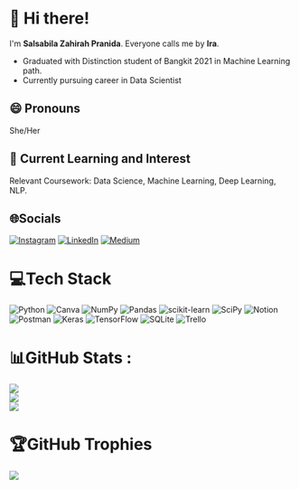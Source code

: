 # 👋 Hi there!
  
  I'm **Salsabila Zahirah Pranida**. Everyone calls me by **Ira**. 
  - Graduated with Distinction student of Bangkit 2021 in Machine Learning path.
  - Currently pursuing career in Data Scientist

## 😄 Pronouns
She/Her

## 👀 Current Learning and Interest
  Relevant Coursework: Data Science, Machine Learning, Deep Learning, NLP.
  
## 🌐Socials
[![Instagram](https://img.shields.io/badge/Instagram-%23E4405F.svg?logo=Instagram&logoColor=white)](https://instagram.com/alrifaah) [![LinkedIn](https://img.shields.io/badge/LinkedIn-%230077B5.svg?logo=linkedin&logoColor=white)](https://www.linkedin.com/in/irasalsabila)
[![Medium](https://img.shields.io/badge/medium-%23292929.svg?&style=for-the-badge&logo=medium&logoColor=white)](https://medium.com/@irasalsabila)

# 💻Tech Stack
![Python](https://img.shields.io/badge/python-3670A0?style=for-the-badge&logo=python&logoColor=ffdd54) ![Canva](https://img.shields.io/badge/Canva-%2300C4CC.svg?style=for-the-badge&logo=Canva&logoColor=white) 	 ![NumPy](https://img.shields.io/badge/numpy-%23013243.svg?style=for-the-badge&logo=numpy&logoColor=white) ![Pandas](https://img.shields.io/badge/pandas-%23150458.svg?style=for-the-badge&logo=pandas&logoColor=white) ![scikit-learn](https://img.shields.io/badge/scikit--learn-%23F7931E.svg?style=for-the-badge&logo=scikit-learn&logoColor=white) ![SciPy](https://img.shields.io/badge/SciPy-%230C55A5.svg?style=for-the-badge&logo=scipy&logoColor=%white) ![Notion](https://img.shields.io/badge/Notion-%23000000.svg?style=for-the-badge&logo=notion&logoColor=white) ![Postman](https://img.shields.io/badge/Postman-FF6C37?style=for-the-badge&logo=postman&logoColor=white) ![Keras](https://img.shields.io/badge/Keras-%23D00000.svg?style=for-the-badge&logo=Keras&logoColor=white) ![TensorFlow](https://img.shields.io/badge/TensorFlow-%23FF6F00.svg?style=for-the-badge&logo=TensorFlow&logoColor=white) ![SQLite](https://img.shields.io/badge/sqlite-%2307405e.svg?style=for-the-badge&logo=sqlite&logoColor=white) ![Trello](https://img.shields.io/badge/Trello-%23026AA7.svg?style=for-the-badge&logo=Trello&logoColor=white)

# 📊GitHub Stats :
![](https://github-readme-stats.vercel.app/api?username=irasalsabila&theme=tokyonight&hide_border=true&include_all_commits=true&count_private=true)<br/>
![](https://github-readme-streak-stats.herokuapp.com/?user=irasalsabila&theme=tokyonight&hide_border=true)<br/>
![](https://github-readme-stats.vercel.app/api/top-langs/?username=irasalsabila&theme=tokyonight&hide_border=true&include_all_commits=true&count_private=true&layout=compact)

# 🏆GitHub Trophies
![](https://github-profile-trophy.vercel.app/?username=irasalsabila&theme=discord&no-frame=true&no-bg=true&margin-w=4)
